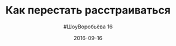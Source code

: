 ---
title: "Как перестать расстраиваться"
layout: show
video: "etiTd65H9kI"
description: "Почему я перестал быть нытиком, и как ты тоже можешь это сделать"
date: "2016-09-16"
episode: 16
picture: show/16.jpg
exportlogo: show/export/16.jpg
exportlogo: 16-export.jpg
subtitle: '#ШоуВоробьёва 16'
---